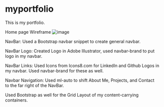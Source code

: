 # myportfolio
This is my portfolio. 



Home page Wireframe
![image](https://user-images.githubusercontent.com/60044459/80324900-96cedd00-87f8-11ea-9326-f6d08f2578b7.png)


NavBar: Used a Bootstrap navbar snippet to create general navbar. 

NavBar Logo: Created Logo in Adobe Illustrator, used navbar-brand to put logo in my navbar. 

NavBar Links: Used Icons from Icons8.com for LinkedIn and Github Logos in my navbar. Used navbar-brand for these as well.

Navbar Navigation: Used ml-auto to shift About Me, Projects, and Contact to the far right of the NavBar. 

Used Bootstrap as well for the Grid Layout of my content-carrying containers. 

